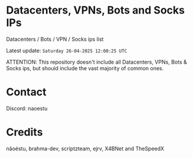 # Datacenters, VPNs, Bots and Socks IPs
 
Datacenters / Bots / VPN / Socks ips list

Latest update: `Saturday 26-04-2025 12:00:25 UTC` 

ATTENTION: This repository doesn't include all Datacenters, VPNs, Bots & Socks ips, 
but should include the vast majority of common ones.

# Contact
Discord: naoestu

# Credits
nãoéstu, brahma-dev, scriptzteam, ejrv, X4BNet and TheSpeedX
